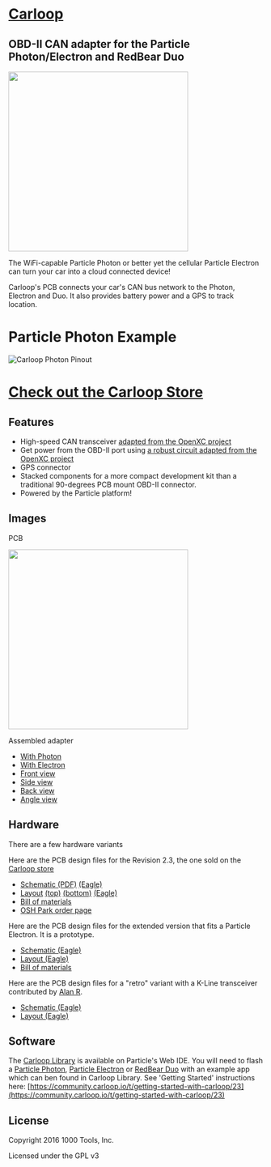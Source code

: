 # [Carloop](https://www.carloop.io)
## OBD-II CAN adapter for the Particle Photon/Electron and RedBear Duo

<img src="images/Photo2_750.png" width="355">

The WiFi-capable Particle Photon or better yet the cellular Particle
Electron can turn your car into a cloud connected device!

Carloop's PCB connects your car's CAN bus network to the Photon, Electron and Duo. It also provides battery power and a GPS to track location.

# Particle Photon Example

![Carloop Photon Pinout](images/Carloop_Photon_Pinout_small.png)

# [Check out the Carloop Store](https://store.carloop.io/)


## Features

* High-speed CAN transceiver [adapted from the OpenXC project](https://github.com/openxc/reference-vi/blob/gh-pages/electrical/design/can.mkd)
* Get power from the OBD-II port using [a robust circuit adapted from the OpenXC project](https://github.com/openxc/reference-vi/blob/gh-pages/electrical/design/power.mkd)
* GPS connector
* Stacked components for a more compact development kit than a
traditional 90-degrees PCB mount OBD-II connector.
* Powered by the Particle platform!

## Images

PCB

<img src="images/Photo1_750.png" width="355">

Assembled adapter

* [With Photon](images/detail-photon.jpg)
* [With Electron](images/detail-electron.jpg)
* [Front view](images/front.png)
* [Side view](images/detail-side.jpg)
* [Back view](images/back.png)
* [Angle view](images/angle.png)

## Hardware

There are a few hardware variants

Here are the PCB design files for the Revision 2.3, the one sold on the [Carloop store](https://store.carloop.io)

* [Schematic (PDF)](Carloop.v2/Carloop-v2.3.pdf)
  [(Eagle)](Carloop.v2/Carloop-v2.3.sch)
* [Layout](Carloop.v2/Carloop-v2.3-pcb-combined.pdf)
  [(top)](Carloop.v2/Carloop-v2.3-layout-top.pdf)
  [(bottom)](Carloop.v2/Carloop-v2.3-layout-bottom.pdf)
  [(Eagle)](Carloop.v2/Carloop-v2.3.brd)
* [Bill of materials](Carloop.v2/Carloop-v2.3_BOM.csv)
* [OSH Park order page](https://oshpark.com/shared_projects/ir8I9vT6)

Here are the PCB design files for the extended version that fits a Particle Electron. It is a prototype.

* [Schematic (Eagle)](CarloopXL.v3/Carloop-v3.1.sch)
* [Layout (Eagle)](CarloopXL.v3/Carloop-v3.1.brd)
* [Bill of materials](CarloopXL.v3/Carloop-v3.1_BOM.csv)

Here are the PCB design files for a "retro" variant with a K-Line transceiver contributed by [Alan R](https://github.com/cyclin-al).

* [Schematic (Eagle)](CarloopRetro.v0/CarloopRetro-v0.1.sch)
* [Layout (Eagle)](CarloopRetro.v0/CarloopRetro-v0.1.brd)

## Software

The [Carloop Library](https://github.com/carloop/carloop-library) is available on Particle's Web IDE.  You will need to flash a [Particle Photon](https://store.carloop.io/products/particle-photon), [Particle Electron](https://store.carloop.io/products/particle-electron) or [RedBear Duo](https://store.carloop.io/products/redbear-duo) with an example app which can ben found in Carloop Library.   See 'Getting Started' instructions here: [https://community.carloop.io/t/getting-started-with-carloop/23](https://community.carloop.io/t/getting-started-with-carloop/23)

## License

Copyright 2016 1000 Tools, Inc.

Licensed under the GPL v3
